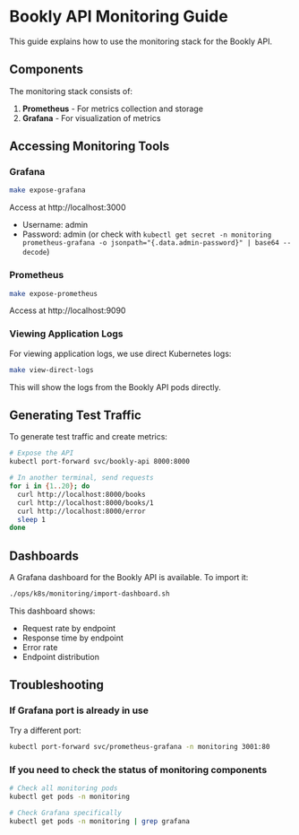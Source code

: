 # Bookly API Monitoring Guide

This guide explains how to use the monitoring stack for the Bookly API.

## Components

The monitoring stack consists of:

1. **Prometheus** - For metrics collection and storage
2. **Grafana** - For visualization of metrics

## Accessing Monitoring Tools

### Grafana

```bash
make expose-grafana
```

Access at http://localhost:3000
- Username: admin
- Password: admin (or check with `kubectl get secret -n monitoring prometheus-grafana -o jsonpath="{.data.admin-password}" | base64 --decode`)

### Prometheus

```bash
make expose-prometheus
```

Access at http://localhost:9090

### Viewing Application Logs

For viewing application logs, we use direct Kubernetes logs:

```bash
make view-direct-logs
```

This will show the logs from the Bookly API pods directly.

## Generating Test Traffic

To generate test traffic and create metrics:

```bash
# Expose the API
kubectl port-forward svc/bookly-api 8000:8000

# In another terminal, send requests
for i in {1..20}; do 
  curl http://localhost:8000/books
  curl http://localhost:8000/books/1
  curl http://localhost:8000/error
  sleep 1
done
```

## Dashboards

A Grafana dashboard for the Bookly API is available. To import it:

```bash
./ops/k8s/monitoring/import-dashboard.sh
```

This dashboard shows:
- Request rate by endpoint
- Response time by endpoint
- Error rate
- Endpoint distribution

## Troubleshooting

### If Grafana port is already in use

Try a different port:
```bash
kubectl port-forward svc/prometheus-grafana -n monitoring 3001:80
```

### If you need to check the status of monitoring components

```bash
# Check all monitoring pods
kubectl get pods -n monitoring

# Check Grafana specifically
kubectl get pods -n monitoring | grep grafana
```

